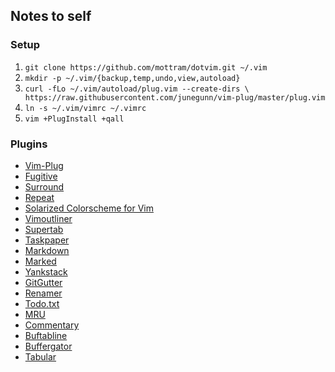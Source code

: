 ## Notes to self

### Setup

1. `git clone https://github.com/mottram/dotvim.git ~/.vim`
2. `mkdir -p ~/.vim/{backup,temp,undo,view,autoload}`
3. `curl -fLo ~/.vim/autoload/plug.vim --create-dirs \
    https://raw.githubusercontent.com/junegunn/vim-plug/master/plug.vim`
4. `ln -s ~/.vim/vimrc ~/.vimrc`
5. `vim +PlugInstall +qall`

### Plugins

* [Vim-Plug](https://github.com/junegunn/vim-plug)
* [Fugitive](https://github.com/tpope/vim-fugitive)
* [Surround](https://github.com/tpope/vim-surround)
* [Repeat](https://github.com/tpope/vim-repeat)
* [Solarized Colorscheme for Vim](https://github.com/altercation/vim-colors-solarized)
* [Vimoutliner](https://github.com/vimoutliner/vimoutliner)
* [Supertab](https://github.com/scrooloose/nerdtree)
* [Taskpaper](https://github.com/davidoc/taskpaper.vim)
* [Markdown](https://github.com/tpope/vim-markdown)
* [Marked](https://github.com/itspriddle/vim-marked)
* [Yankstack](https://github.com/maxbrunsfeld/vim-yankstack)
* [GitGutter](https://github.com/airblade/vim-gitgutter)
* [Renamer](https://github.com/vim-scripts/renamer.vim)
* [Todo.txt](https://github.com/freitass/todo.txt-vim)
* [MRU](https://github.com/vim-scripts/mru.vim)
* [Commentary](https://github.com/tpope/vim-commentary)
* [Buftabline](https://github.com/ap/vim-buftabline)
* [Buffergator](https://github.com/jeetsukumaran/vim-buffergator)
* [Tabular](https://github.com/godlygeek/tabular)
